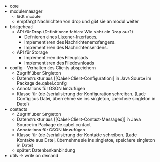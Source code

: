 * core
 * modulemanager
    * lädt module
    * empfängt Nachrichten von drop und gibt sie an modul weiter
 * bridgehead
    * API für Drop (Definitionen fehlen: Wie sieht ein Drop aus?)
       * Definieren eines Listener-Interfaces.
       * Implementieren des Nachrichtenempfangens.
       * Implementieren des Nachrichtensendens.
    * API für Storage
       * Implementieren des Fileuploads
       * Implementieren des Filedownloads
 * config - Verhalten des Clients abspeichern
    * Zugriff über Singleton
    * Datenstruktur aus [[Qabel-Client-Configuration]] in Java Source im Package de.qabel.config
    * Annotations für GSON hinzufügen
    * Klasse für (de-)serialisierung der Konfiguration schreiben. (Lade Config aus Datei, übernehme sie ins singleton, speichere singleton in Datei)
 * contacts 
    * Zugriff über Singleton
    * Datenstruktur aus [[Qabel-Client-Contact-Messages]] in Java Source im Package de.qabel.contact
    * Annotations für GSON hinzufügen
    * Klasse für (de-)serialisierung der Kontakte schreiben. (Lade Kontakte aus Datei, übernehme sie ins singleton, speichere singleton in Datei)
    * später: Datenbankanbindung
 * utils -> write on demand